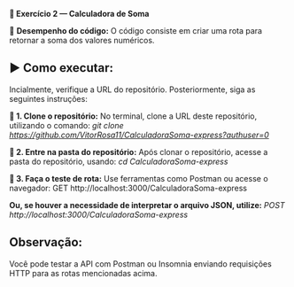**🚀 Exercício 2 — Calculadora de Soma**

🔁 **Desempenho do código:** O código consiste em criar uma rota para retornar a soma dos valores numéricos.

## ▶️ Como executar:
Incialmente, verifique a URL do repositório. Posteriormente, siga as seguintes instruções:

**📁 1. Clone o repositório:** No terminal, clone a URL deste repositório, utilizando o comando:
*git clone https://github.com/VitorRosa11/CalculadoraSoma-express?authuser=0*

**📁 2. Entre na pasta do repositório:** Após clonar o repositório, acesse a pasta do repositório, usando:
*cd CalculadoraSoma-express*

**📝 3. Faça o teste de rota:** Use ferramentas como Postman ou acesse o navegador:
GET http://localhost:3000/CalculadoraSoma-express 

**Ou, se houver a necessidade de interpretar o arquivo JSON, utilize:**
*POST http://localhost:3000/CalculadoraSoma-express*

## Observação:
Você pode testar a API com Postman ou Insomnia enviando requisições HTTP para as rotas mencionadas acima.

